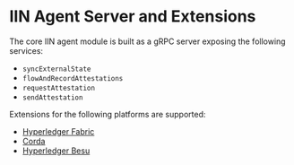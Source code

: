 <!--
 Copyright IBM Corp. All Rights Reserved.

 SPDX-License-Identifier: CC-BY-4.0
 -->
# IIN Agent Server and Extensions

The core IIN agent module is built as a gRPC server exposing the following services:
- `syncExternalState`
- `flowAndRecordAttestations`
- `requestAttestation`
- `sendAttestation`

Extensions for the following platforms are supported:
- [Hyperledger Fabric](./fabric)
- [Corda](./corda)
- [Hyperledger Besu](./besu)
